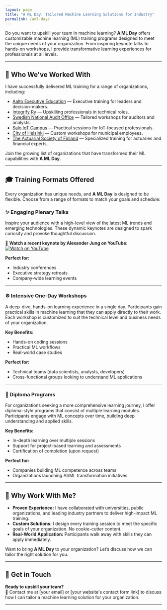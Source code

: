 ```yaml
---
layout: page
title: "A ML Day: Tailored Machine Learning Solutions for Industry"
permalink: /aml-day/
---
```


Do you want to upskill your team in machine learning? **A ML Day** offers 
customizable machine learning (ML) training programs designed to meet the 
unique needs of your organization. From inspiring keynote talks to hands-on 
workshops, I provide transformative learning experiences for professionals 
at all levels.

---

## 💼 **Who We've Worked With**

I have successfully delivered ML training for a range of organizations, including:  
- [Aalto Executive Education](https://www.aaltoee.fi/en) — Executive training for leaders and decision-makers.  
- [Integrify Ry](https://www.integrify.io/) — Upskilling professionals in technical roles.  
- [Swedish National Audit Office](https://www.riksrevisionen.se/en.html) — Tailored workshops for auditors and analysts.  
- [Salo IoT Campus](https://www.saloiotcampus.fi/en) — Practical sessions for IoT-focused professionals.  
- [City of Helsinki](https://www.hel.fi/en) — Custom workshops for municipal employees.  
- [The Actuarial Society of Finland](https://www.actuary.fi/in-english) — Specialized training for actuaries and financial experts.  

Join the growing list of organizations that have transformed their ML capabilities with **A ML Day**.  

---

## 🎓 **Training Formats Offered**

Every organization has unique needs, and **A ML Day** is designed to be flexible. Choose from 
a range of formats to match your goals and schedule:

### ✨ **Engaging Plenary Talks**  
Inspire your audience with a high-level view of the latest ML trends and emerging 
technologies. These dynamic keynotes are designed to spark curiosity and provoke 
thoughtful discussion.

🎥 **Watch a recent keynote by Alexander Jung on YouTube**:    
[![Watch on YouTube](https://img.youtube.com/vi/eBuL-GZAdz8/hqdefault.jpg)](https://www.youtube.com/watch?v=eBuL-GZAdz8)  

**Perfect for:**  
- Industry conferences  
- Executive strategy retreats  
- Company-wide learning events  

---

### ⚙️ **Intensive One-Day Workshops**  
A deep-dive, hands-on learning experience in a single day. Participants gain practical
skills in machine learning that they can apply directly to their work. Each workshop 
is customized to suit the technical level and business needs of your organization.

**Key Benefits:**  
- Hands-on coding sessions  
- Practical ML workflows  
- Real-world case studies  

**Perfect for:**  
- Technical teams (data scientists, analysts, developers)  
- Cross-functional groups looking to understand ML applications  

---

### 📜 **Diploma Programs**  
For organizations seeking a more comprehensive learning journey, I offer diploma-style 
programs that consist of multiple learning modules. Participants engage with ML concepts 
over time, building deep understanding and applied skills.

**Key Benefits:**  
- In-depth learning over multiple sessions  
- Support for project-based learning and assessments  
- Certification of completion (upon request)  

**Perfect for:**  
- Companies building ML competence across teams  
- Organizations launching AI/ML transformation initiatives  

---

## 🚀 **Why Work With Me?**

- **Proven Experience:** I have collaborated with universities, public organizations, and leading industry partners to deliver high-impact ML training.  
- **Custom Solutions:** I design every training session to meet the specific goals of your organization. No cookie-cutter content.  
- **Real-World Application:** Participants walk away with skills they can apply immediately.  

Want to bring **A ML Day** to your organization? Let’s discuss how we can tailor the right solution for you.  

---

## 📅 **Get in Touch**

**Ready to upskill your team?**  
📧 Contact me at [your email] or [your website's contact form link] to discuss how I can tailor a machine learning solution for your organization.  

---